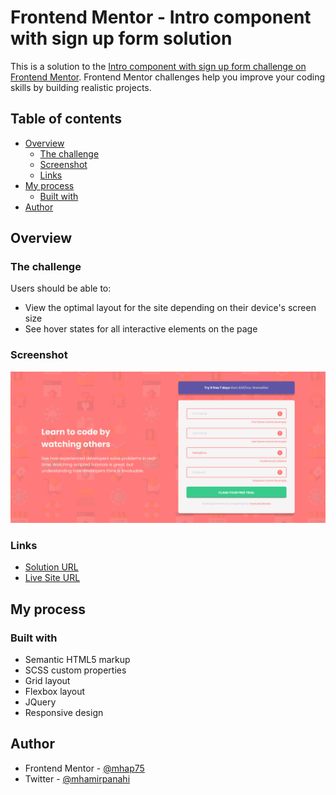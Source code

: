 # Frontend Mentor - Intro component with sign up form solution

This is a solution to the [Intro component with sign up form challenge on Frontend Mentor](https://www.frontendmentor.io/challenges/intro-component-with-signup-form-5cf91bd49edda32581d28fd1). Frontend Mentor challenges help you improve your coding skills by building realistic projects. 

## Table of contents

- [Overview](#overview)
  - [The challenge](#the-challenge)
  - [Screenshot](#screenshot)
  - [Links](#links)
- [My process](#my-process)
  - [Built with](#built-with)
- [Author](#author)

## Overview

### The challenge

Users should be able to:

- View the optimal layout for the site depending on their device's screen size
- See hover states for all interactive elements on the page

### Screenshot

![screenshot](./screenshots/desktop.png)

### Links

- [Solution URL](https://www.frontendmentor.io/solutions/intro-component-with-signup-form-M4N1qnu9DZ)
- [Live Site URL](https://gleeful-kitsune-6e6ebd.netlify.app/)

## My process

### Built with

- Semantic HTML5 markup
- SCSS custom properties
- Grid layout
- Flexbox layout
- JQuery
- Responsive design

## Author

- Frontend Mentor - [@mhap75](https://www.frontendmentor.io/profile/mhap75)
- Twitter - [@mhamirpanahi](https://www.twitter.com/mhamirpanahi)